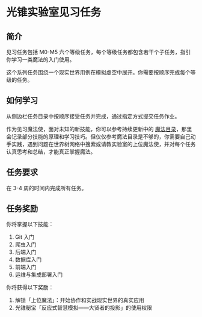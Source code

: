 # 光锥实验室见习任务

## 简介

见习任务包括 M0-M5 六个等级任务，每个等级任务都包含若干个子任务，指引你学习一类魔法的入门使用。

这个系列任务围绕一个现实世界用例在模拟虚空中展开。你需要按顺序完成每个等级的任务。

## 如何学习

从侧边栏任务目录中按顺序接受任务并完成，通过指定方式提交任务作业。

作为见习魔法使，面对未知的新技能，你可以参考持续更新中的 [魔法目录](/catalog/)，那里会记录部分技能的原理和学习技巧。但仅仅参考魔法目录是不够的，你需要自己动手实践，遇到问题在世界树网络中搜索或请教实验室的上位魔法使，并对每个任务认真思考和总结，才能真正掌握魔法。

## 任务要求

在 3-4 周的时间内完成所有任务。

## 任务奖励

你将掌握以下技能：
1. Git 入门
2. 爬虫入门
3. 后端入门
4. 数据库入门
5. 前端入门
6. 运维与集成部署入门

你将获得以下奖励：
1. 解锁「上位魔法」：开始协作和实战现实世界的真实应用
2. 光锥秘宝「反应式智慧模拟——大贤者的投影」的使用权限
